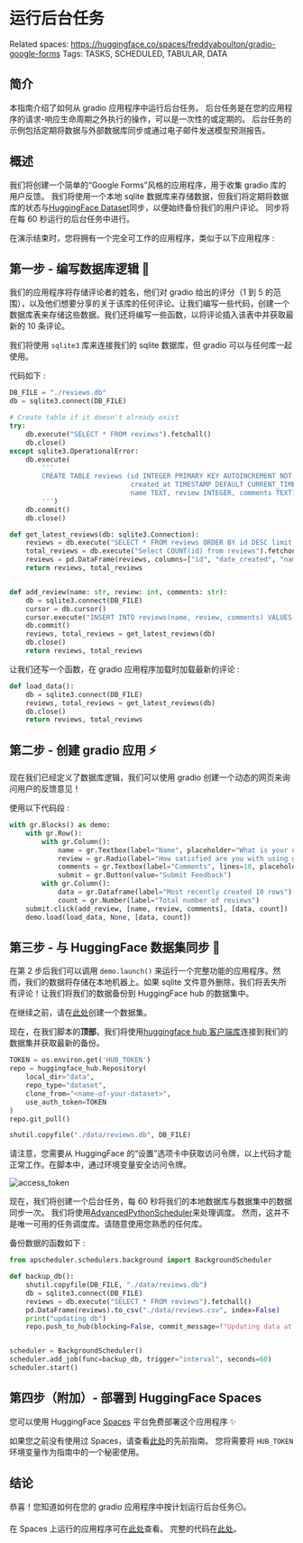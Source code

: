 # 运行后台任务

Related spaces: https://huggingface.co/spaces/freddyaboulton/gradio-google-forms
Tags: TASKS, SCHEDULED, TABULAR, DATA

## 简介

本指南介绍了如何从 gradio 应用程序中运行后台任务。
后台任务是在您的应用程序的请求-响应生命周期之外执行的操作，可以是一次性的或定期的。
后台任务的示例包括定期将数据与外部数据库同步或通过电子邮件发送模型预测报告。

## 概述

我们将创建一个简单的“Google Forms”风格的应用程序，用于收集 gradio 库的用户反馈。
我们将使用一个本地 sqlite 数据库来存储数据，但我们将定期将数据库的状态与[HuggingFace Dataset](https://huggingface.co/datasets)同步，以便始终备份我们的用户评论。
同步将在每 60 秒运行的后台任务中进行。

在演示结束时，您将拥有一个完全可工作的应用程序，类似于以下应用程序 :

<gradio-app space="freddyaboulton/gradio-google-forms"> </gradio-app>

## 第一步 - 编写数据库逻辑 💾

我们的应用程序将存储评论者的姓名，他们对 gradio 给出的评分（1 到 5 的范围），以及他们想要分享的关于该库的任何评论。让我们编写一些代码，创建一个数据库表来存储这些数据。我们还将编写一些函数，以将评论插入该表中并获取最新的 10 条评论。

我们将使用 `sqlite3` 库来连接我们的 sqlite 数据库，但 gradio 可以与任何库一起使用。

代码如下 :

```python
DB_FILE = "./reviews.db"
db = sqlite3.connect(DB_FILE)

# Create table if it doesn't already exist
try:
    db.execute("SELECT * FROM reviews").fetchall()
    db.close()
except sqlite3.OperationalError:
    db.execute(
        '''
        CREATE TABLE reviews (id INTEGER PRIMARY KEY AUTOINCREMENT NOT NULL,
                              created_at TIMESTAMP DEFAULT CURRENT_TIMESTAMP NOT NULL,
                              name TEXT, review INTEGER, comments TEXT)
        ''')
    db.commit()
    db.close()

def get_latest_reviews(db: sqlite3.Connection):
    reviews = db.execute("SELECT * FROM reviews ORDER BY id DESC limit 10").fetchall()
    total_reviews = db.execute("Select COUNT(id) from reviews").fetchone()[0]
    reviews = pd.DataFrame(reviews, columns=["id", "date_created", "name", "review", "comments"])
    return reviews, total_reviews


def add_review(name: str, review: int, comments: str):
    db = sqlite3.connect(DB_FILE)
    cursor = db.cursor()
    cursor.execute("INSERT INTO reviews(name, review, comments) VALUES(?,?,?)", [name, review, comments])
    db.commit()
    reviews, total_reviews = get_latest_reviews(db)
    db.close()
    return reviews, total_reviews
```

让我们还写一个函数，在 gradio 应用程序加载时加载最新的评论 :

```python
def load_data():
    db = sqlite3.connect(DB_FILE)
    reviews, total_reviews = get_latest_reviews(db)
    db.close()
    return reviews, total_reviews
```

## 第二步 - 创建 gradio 应用 ⚡

现在我们已经定义了数据库逻辑，我们可以使用 gradio 创建一个动态的网页来询问用户的反馈意见！

使用以下代码段 :

```python
with gr.Blocks() as demo:
    with gr.Row():
        with gr.Column():
            name = gr.Textbox(label="Name", placeholder="What is your name?")
            review = gr.Radio(label="How satisfied are you with using gradio?", choices=[1, 2, 3, 4, 5])
            comments = gr.Textbox(label="Comments", lines=10, placeholder="Do you have any feedback on gradio?")
            submit = gr.Button(value="Submit Feedback")
        with gr.Column():
            data = gr.Dataframe(label="Most recently created 10 rows")
            count = gr.Number(label="Total number of reviews")
    submit.click(add_review, [name, review, comments], [data, count])
    demo.load(load_data, None, [data, count])
```

## 第三步 - 与 HuggingFace 数据集同步 🤗

在第 2 步后我们可以调用 `demo.launch()` 来运行一个完整功能的应用程序。然而，我们的数据将存储在本地机器上。如果 sqlite 文件意外删除，我们将丢失所有评论！让我们将我们的数据备份到 HuggingFace hub 的数据集中。

在继续之前，请在[此处](https://huggingface.co/datasets)创建一个数据集。

现在，在我们脚本的**顶部**，我们将使用[huggingface hub 客户端库](https://huggingface.co/docs/huggingface_hub/index)连接到我们的数据集并获取最新的备份。

```python
TOKEN = os.environ.get('HUB_TOKEN')
repo = huggingface_hub.Repository(
    local_dir="data",
    repo_type="dataset",
    clone_from="<name-of-your-dataset>",
    use_auth_token=TOKEN
)
repo.git_pull()

shutil.copyfile("./data/reviews.db", DB_FILE)
```

请注意，您需要从 HuggingFace 的“设置”选项卡中获取访问令牌，以上代码才能正常工作。在脚本中，通过环境变量安全访问令牌。

![access_token](/assets/guides/access_token.png)

现在，我们将创建一个后台任务，每 60 秒将我们的本地数据库与数据集中的数据同步一次。
我们将使用[AdvancedPythonScheduler](https://apscheduler.readthedocs.io/en/3.x/)来处理调度。
然而，这并不是唯一可用的任务调度库。请随意使用您熟悉的任何库。

备份数据的函数如下 :

```python
from apscheduler.schedulers.background import BackgroundScheduler

def backup_db():
    shutil.copyfile(DB_FILE, "./data/reviews.db")
    db = sqlite3.connect(DB_FILE)
    reviews = db.execute("SELECT * FROM reviews").fetchall()
    pd.DataFrame(reviews).to_csv("./data/reviews.csv", index=False)
    print("updating db")
    repo.push_to_hub(blocking=False, commit_message=f"Updating data at {datetime.datetime.now()}")


scheduler = BackgroundScheduler()
scheduler.add_job(func=backup_db, trigger="interval", seconds=60)
scheduler.start()
```

## 第四步（附加）- 部署到 HuggingFace Spaces

您可以使用 HuggingFace [Spaces](https://huggingface.co/spaces) 平台免费部署这个应用程序 ✨

如果您之前没有使用过 Spaces，请查看[此处](/using_hugging_face_integrations)的先前指南。
您将需要将 `HUB_TOKEN` 环境变量作为指南中的一个秘密使用。

## 结论

恭喜！您知道如何在您的 gradio 应用程序中按计划运行后台任务⏲️。

在 Spaces 上运行的应用程序可在[此处](https://huggingface.co/spaces/freddyaboulton/gradio-google-forms)查看。
完整的代码在[此处](https://huggingface.co/spaces/freddyaboulton/gradio-google-forms/blob/main/app.py)。
